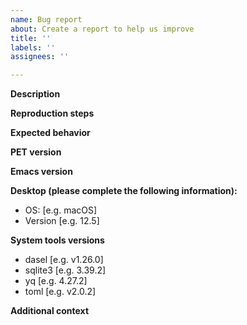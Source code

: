 ```yaml
---
name: Bug report
about: Create a report to help us improve
title: ''
labels: ''
assignees: ''

---
```


**Description**
<!-- A clear and concise description of what the bug is. -->

**Reproduction steps**
<!-- Steps to reproduce the behavior:
1. Go to '...'
2. Click on '....'
3. Scroll down to '....'
4. See error
-->

**Expected behavior**
<!-- A clear and concise description of what you expected to happen. -->

**PET version**

**Emacs version**

**Desktop (please complete the following information):**
 - OS: [e.g. macOS]
 - Version [e.g. 12.5]

**System tools versions**
- dasel [e.g. v1.26.0]
- sqlite3 [e.g. 3.39.2]
- yq [e.g. 4.27.2]
- toml [e.g. v2.0.2]

**Additional context**
<!--
    Add any other context such as stack trace or the result of M-x pet-verify-setup here.

    If you are debugging eglot, please look at the FAQ first to see if your
    version is supported. If so, please attach the output of M-x
    eglot-show-workspace-configuration here.
-->
